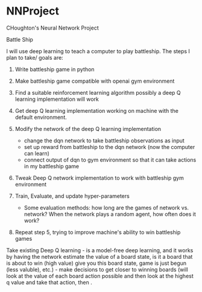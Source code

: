 # NNProject
CHoughton's Neural Network Project

Battle Ship

I will use deep learning to teach a computer to play battleship. The steps I plan to take/ goals are: 

1. Write battleship game in python
2. Make battleship game compatible with openai gym environment
 
3. Find a suitable reinforcement learning algorithm
   possibly a deep Q learning implementation will work
4. Get deep Q learning implementation working on machine with the default environment.
5. Modify the network of the deep Q learning implementation
   - change the dqn network to take battleship observations as input
   - set up reward from battleship to the dqn network
   (now the computer can learn)
   - connect output of dqn to gym environment so that it can take actions in my battleship game
6. Tweak Deep Q network implementation to work with battleship gym environment
7. Train, Evaluate, and update hyper-parameters 
   - Some evaluation methods: how long are the games of network vs. network? When the network plays a random agent, how often does it work?
8. Repeat step 5, trying to improve machine's ability to win battleship games

Take existing Deep Q learning 
      - is a model-free deep learning, and it works by having the network estimate the value of a board state, is it a board that is about to win (high value) give you this board state, game is just begun (less valuble), etc.)
      - make decisions to get closer to winning boards (will look at the value of each board action possible and then look at the highest q value and take that action, then . 

